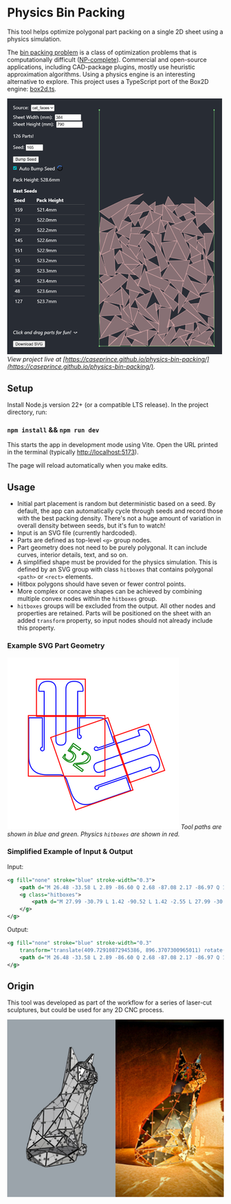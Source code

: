 # Physics Bin Packing

This tool helps optimize polygonal part packing on a single 2D sheet using a physics simulation.

The [bin packing problem](https://en.wikipedia.org/wiki/Packing_problems) is a class of optimization problems that is computationally difficult ([NP-complete](https://en.wikipedia.org/wiki/NP-completeness)). Commercial and open-source applications, including CAD-package plugins, mostly use heuristic approximation algorithms. Using a physics engine is an interesting alternative to explore. This project uses a TypeScript port of the Box2D engine: [box2d.ts](https://github.com/lusito/box2d.ts).

[<img src="images/screenshot.png" alt="Screenhot of physics simulation" width="500">](https://caseprince.github.io/physics-bin-packing/)\
*View project live at [https://caseprince.github.io/physics-bin-packing/](https://caseprince.github.io/physics-bin-packing/).*

## Setup

Install Node.js version 22+ (or a compatible LTS release). In the project directory, run:

### `npm install` && `npm run dev`

This starts the app in development mode using Vite.
Open the URL printed in the terminal (typically [http://localhost:5173](http://localhost:5173)).

The page will reload automatically when you make edits.

## Usage

- Initial part placement is random but deterministic based on a seed. By default, the app can automatically cycle through seeds and record those with the best packing density. There's not a huge amount of variation in overall density between seeds, but it's fun to watch!
- Input is an SVG file (currently hardcoded).
- Parts are defined as top-level `<g>` group nodes.
- Part geometry does not need to be purely polygonal. It can include curves, interior details, text, and so on.
- A simplified shape must be provided for the physics simulation. This is defined by an SVG group with class `hitboxes` that contains polygonal `<path>` or `<rect>` elements.
- Hitbox polygons should have seven or fewer control points.
- More complex or concave shapes can be achieved by combining multiple convex nodes within the `hitboxes` group.
- `hitboxes` groups will be excluded from the output. All other nodes and properties are retained. Parts will be positioned on the sheet with an added `transform` property, so input nodes should not already include this property.

### Example SVG Part Geometry

![Example SVG Part Geometry](images/hub-example.svg?raw=true "Example SVG Part Geometry")
*Tool paths are shown in blue and green. Physics `hitboxes` are shown in red.*

### Simplified Example of Input & Output

Input:

```xml
<g fill="none" stroke="blue" stroke-width="0.3">
    <path d="M 26.48 -33.58 L 2.89 -86.60 Q 2.68 -87.08 2.17 -86.97 Q 1.67 -86.86 1.67 -86.35 L ..." />
    <g class="hitboxes">
        <path d="M 27.99 -30.79 L 1.42 -90.52 L 1.42 -2.55 L 27.99 -30.79" />
    </g>
</g>
```

Output:

```xml
<g fill="none" stroke="blue" stroke-width="0.3"
    transform="translate(409.72910872945386, 896.3707300965011) rotate(-89.99841816436704)">
    <path d="M 26.48 -33.58 L 2.89 -86.60 Q 2.68 -87.08 2.17 -86.97 Q 1.67 -86.86 1.67 -86.35 L ..." />
</g>
```

## Origin

This tool was developed as part of the workflow for a series of laser-cut sculptures, but could be used for any 2D CNC process.

![Wireframe alongside laser cut acrylic cat sculpture](images/laser-cat.jpg?raw=true "Wireframe alongside laser cut acrylic cat sculpture")
